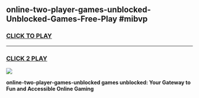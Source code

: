 
## online-two-player-games-unblocked-Unblocked-Games-Free-Play #mibvp
<h3>
<a href="https://us.freeplayer.one?title=online-two-player-games-unblocked&ref=9M">CLICK TO PLAY</a></h3>
<hr>

<h3>
<a href="https://us.freeplayer.one?title=online-two-player-games-unblocked&ref=9M">CLICK 2 PLAY</a>
  
</h3>

<a href="https://us.freeplayer.one?title=online-two-player-games-unblocked&ref=9M"><img src="https://clearcache.store/games.png"></a>


**online-two-player-games-unblocked games unblocked: Your Gateway to Fun and Accessible Online Gaming**
